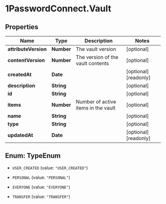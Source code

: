 # 1PasswordConnect.Vault

## Properties

Name | Type | Description | Notes
------------ | ------------- | ------------- | -------------
**attributeVersion** | **Number** | The vault version | [optional] 
**contentVersion** | **Number** | The version of the vault contents | [optional] 
**createdAt** | **Date** |  | [optional] [readonly] 
**description** | **String** |  | [optional] 
**id** | **String** |  | [optional] 
**items** | **Number** | Number of active items in the vault | [optional] 
**name** | **String** |  | [optional] 
**type** | **String** |  | [optional] 
**updatedAt** | **Date** |  | [optional] [readonly] 



## Enum: TypeEnum


* `USER_CREATED` (value: `"USER_CREATED"`)

* `PERSONAL` (value: `"PERSONAL"`)

* `EVERYONE` (value: `"EVERYONE"`)

* `TRANSFER` (value: `"TRANSFER"`)




